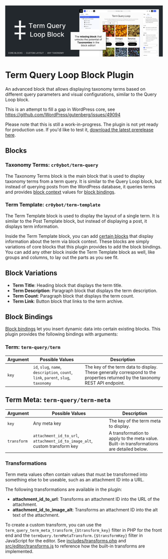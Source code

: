 ![Term Query Loop Block banner](./assets/banner-1544x500.png)

# Term Query Loop Block Plugin

An advanced block that allows displaying taxonomy terms based on different query parameters and visual configurations, similar to the Query Loop block.

This is an attempt to fill a gap in WordPress core, see https://github.com/WordPress/gutenberg/issues/49094

Please note that this is still a work-in-progress. The plugin is not yet ready for production use. If you'd like to test it, [download the latest prerelease here](https://github.com/cr0ybot/term-query/releases/latest).

## Blocks

### Taxonomy Terms: `cr0ybot/term-query`

The Taxonomy Terms block is the main block that is used to display taxonomy terms from a term query. It is similar to the Query Loop block, but instead of querying posts from the WordPress database, it queries terms and provides [block context](https://developer.wordpress.org/block-editor/reference-guides/block-api/block-context/) values for [block bindings](#block-bindings).

### Term Template: `cr0ybot/term-template`

The Term Template block is used to display the layout of a single term. It is similar to the Post Template block, but instead of displaying a post, it displays term information.

Inside the Term Template block, you can add [certain blocks](#block-variations) that display information about the term via block context. These blocks are simply variations of core blocks that this plugin provides to add the block bindings. You can add any other block inside the Term Template block as well, like groups and columns, to lay out the parts as you see fit.

## Block Variations

- **Term Title**: Heading block that displays the term title.
- **Term Description**: Paragraph block that displays the term description.
- **Term Count**: Paragraph block that displays the term count.
- **Term Link**: Button block that links to the term archive.

## Block Bindings

[Block bindings](https://developer.wordpress.org/block-editor/reference-guides/block-api/block-bindings/) let you insert dynamic data into certain existing blocks. This plugin provides the following bindings with arguments:

### Term: `term-query/term`

| Argument | Possible Values | Description |
| --- | --- | --- |
| `key` | `id`, `slug`, `name`, `description`, `count`, `link`, `parent`, `slug`, `taxonomy` | The key of the term data to display. These generally correspond to the properties returned by the taxonomy REST API endpoint. |

## Term Meta: `term-query/term-meta`

| Argument | Possible Values | Description |
| --- | --- | --- |
| `key` | Any meta key | The key of the term meta to display. |
| `transform` | `attachment_id_to_url`, `attachment_id_to_image_alt`, custom transform key | A transformation to apply to the meta value. Built-in transformations are detailed below. |

### Transformations

Term meta values often contain values that must be transformed into something else to be useable, such as an attachment ID into a URL.

The following transformations are available in the plugin:

- **attachment_id_to_url**: Transforms an attachment ID into the URL of the attachment.
- **attachment_id_to_image_alt**: Transforms an attachment ID into the alt text of the attachment.

To create a custom transform, you can use the `term_query_term_meta_transform_{$transform_key}` filter in PHP for the front end and the `termQuery.termMetaTransform.{$transformKey}` filter in JavaScript for the editor. See [includes/transforms.php](/includes/transforms.php) and [src/editor/transforms.js](/src/editor/transforms.js) to reference how the built-in transforms are implemented.

